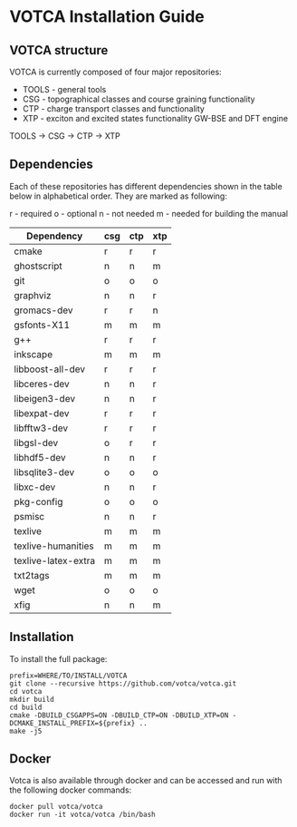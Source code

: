 # VOTCA Installation Guide

## VOTCA structure

VOTCA is currently composed of four major repositories:

* TOOLS - general tools 
* CSG - topographical classes and course graining functionality
* CTP - charge transport classes and functionality
* XTP - exciton and excited states functionality GW-BSE and DFT engine

TOOLS -> CSG -> CTP -> XTP

## Dependencies

Each of these repositories has different dependencies shown in the table below in alphabetical order. They are marked as following:

r - required 
o - optional
n - not needed
m - needed for building the manual

 Dependency          | csg | ctp | xtp |
 ------------------- | --- | --- | --- |
 cmake               | r   | r   | r   |
 ghostscript         | n   | n   | m   |
 git                 | o   | o   | o   |
 graphviz            | n   | n   | r   |
 gromacs-dev         | r   | r   | n   |
 gsfonts-X11         | m   | m   | m   |
 g++                 | r   | r   | r   |
 inkscape            | m   | m   | m   |
 libboost-all-dev    | r   | r   | r   |
 libceres-dev        | n   | n   | r   | 
 libeigen3-dev       | n   | n   | r   |
 libexpat-dev        | r   | r   | r   |
 libfftw3-dev        | r   | r   | r   |
 libgsl-dev          | o   | r   | r   |
 libhdf5-dev         | n   | n   | r   |
 libsqlite3-dev      | o   | o   | o   |
 libxc-dev           | n   | n   | r   |
 pkg-config          | o   | o   | o   |
 psmisc              | n   | n   | r   |
 texlive             | m   | m   | m   |
 texlive-humanities  | m   | m   | m   |
 texlive-latex-extra | m   | m   | m   |
 txt2tags            | m   | m   | m   |
 wget                | o   | o   | o   |
 xfig                | n   | n   | m   |
 
## Installation 

To install the full package:

    prefix=WHERE/TO/INSTALL/VOTCA
    git clone --recursive https://github.com/votca/votca.git
    cd votca
    mkdir build
    cd build
    cmake -DBUILD_CSGAPPS=ON -DBUILD_CTP=ON -DBUILD_XTP=ON -DCMAKE_INSTALL_PREFIX=${prefix} ..
    make -j5
    
## Docker 

Votca is also available through docker and can be accessed and run with the following docker commands:

    docker pull votca/votca
    docker run -it votca/votca /bin/bash
    
    

